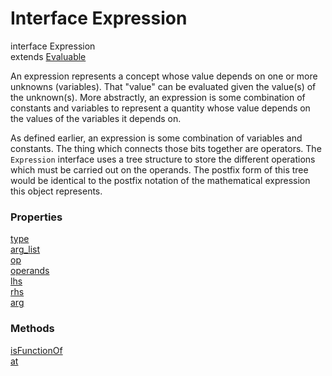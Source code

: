 Interface Expression
======

<declaration>

interface Expression<br>
extends [Evaluable](reference/v/0.2.1/core/definitions/Evaluable)

</declaration>

An expression represents a concept whose value depends on one or more
unknowns (variables). That "value" can be evaluated given the value(s) of the
unknown(s). More abstractly, an expression is some combination of constants and
variables to represent a quantity whose value depends on the values of the variables
it depends on.

As defined earlier, an expression is some combination of variables and constants.
The thing which connects those bits together are operators. The `Expression`
interface uses a tree structure to store the different operations which
must be carried out on the operands. The postfix form of this tree would be
identical to the postfix notation of the mathematical expression this object
represents.

### Properties

<div class="grid-container">
<div class="grid-item"><a href="/#/reference/v/0.2.1/core/definitions/Expression/type">type</a></div>
<div class="grid-item"><a href="/#/reference/v/0.2.1/core/definitions/Expression/arg_list">arg_list</a></div>
<div class="grid-item"><a href="/#/reference/v/0.2.1/core/definitions/Expression/op">op</a></div>
<div class="grid-item"><a href="/#/reference/v/0.2.1/core/definitions/Expression/operands">operands</a></div>
<div class="grid-item"><a href="/#/reference/v/0.2.1/core/definitions/Expression/lhs">lhs</a></div>
<div class="grid-item"><a href="/#/reference/v/0.2.1/core/definitions/Expression/rhs">rhs</a></div>
<div class="grid-item"><a href="/#/reference/v/0.2.1/core/definitions/Expression/arg">arg</a></div>
</div>

### Methods

<div class="grid-container">
<div class="grid-item"><a href="/#/reference/v/0.2.1/core/definitions/Expression/isFunctionOf">isFunctionOf</a></div>
<div class="grid-item"><a href="/#/reference/v/0.2.1/core/definitions/Expression/at">at</a></div>
</div>